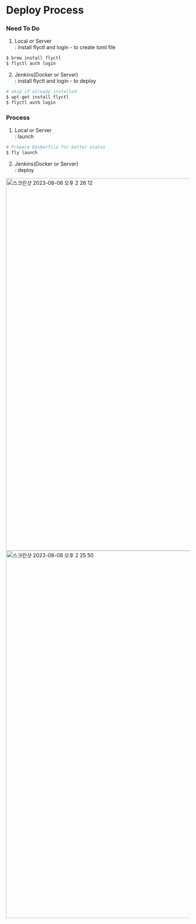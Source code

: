 # Deploy Process
### Need To Do
1. Local or Server \
: install flyctl and login - to create toml file
``` bash
$ brew install flyctl
$ flyctl auth login
```

2. Jenkins(Docker or Server) \
: install flyctl and login - to deploy
``` bash
# skip if already installed
$ apt-get install flyctl
$ flyctl auth login
```

### Process
1. Local or Server \
: launch
``` bash
# Prepare Dockerfile for better status
$ fly launch
```

2. Jenkins(Docker or Server) \
: deploy
<img width="1019" alt="스크린샷 2023-08-08 오후 2 26 12" src="https://github.com/hooniegit/fly.io-deploy-demo/assets/130134750/759672d6-5a6d-4be0-b274-edaf2d7453c6">
<img width="1005" alt="스크린샷 2023-08-08 오후 2 25 50" src="https://github.com/hooniegit/fly.io-deploy-demo/assets/130134750/c5c0ef68-a84b-4332-978d-7e9077670551">
